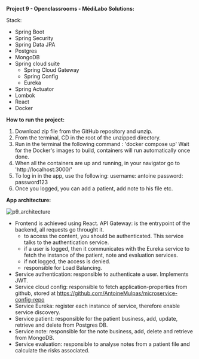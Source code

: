 **Project 9 - Openclassrooms - MédiLabo Solutions:**

Stack:
- Spring Boot
- Spring Security
- Spring Data JPA
- Postgres
- MongoDB
- Spring cloud suite
  - Spring Cloud Gateway
  - Spring Config
  - Eureka
- Spring Actuator
- Lombok
- React
- Docker

**How to run the project:**

1. Download zip file from the GitHub repository and unzip.
2. From the terminal, CD in the root of the unzipped directory.
3. Run in the terminal the following command : 'docker compose up'
   Wait for the Docker's images to build, containers will run automatically once done. 
4. When all the containers are up and running, in your navigator go to 'http://localhost:3000/'
5. To log in in the app, use the following:
   username: antoine
   password: password123
6. Once you logged, you can add a patient, add note to his file etc.

**App architecture:**   

![p9_architecture](https://github.com/AntoineMulpas/project_9/assets/91942255/e01bbb95-e704-4223-ba48-1b4e3f2e8574)

- Frontend is achieved using React. 
 API Gateway: is the entrypoint of the backend, all requests go throught it. 
  - to access the content, you should be authenticated. This service talks to the authentication service.
  - if a user is logged, then it communicates with the Eureka service to fetch the instance of the patient, note and evaluation services.
  - if not logged, the access is denied.
  - responsible for Load Balancing.
- Service authentication: responsible to authenticate a user. Implements JWT.
- Service cloud config: responsible to fetch application-properties from github, stored at https://github.com/AntoineMulpas/microservice-config-repo
- Service Eureka: register each instance of service, therefore enable service discovery.
- Service patient: responsible for the patient business, add, update, retrieve and delete from Postgres DB.
- Service note: responsible for the note business, add, delete and retrieve from MongoDB.
- Service evaluation: responsible to analyse notes from a patient file and calculate the risks associated. 
